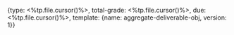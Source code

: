 {type: <%tp.file.cursor()%>, total-grade: <%tp.file.cursor()%>, due: <%tp.file.cursor()%>, template: {name: aggregate-deliverable-obj, version: 1}}